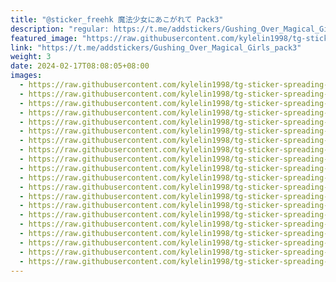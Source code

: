 ```yaml
---
title: "@sticker_freehk 魔法少女にあこがれて Pack3"
description: "regular: https://t.me/addstickers/Gushing_Over_Magical_Girls_pack3"
featured_image: "https://raw.githubusercontent.com/kylelin1998/tg-sticker-spreading-worldwide-images/main/img/6c04804e-b394-4c8b-bc0c-1240ff4fda1e.jpg"
link: "https://t.me/addstickers/Gushing_Over_Magical_Girls_pack3"
weight: 3
date: 2024-02-17T08:08:05+08:00
images:
  - https://raw.githubusercontent.com/kylelin1998/tg-sticker-spreading-worldwide-images/main/img/6c04804e-b394-4c8b-bc0c-1240ff4fda1e.jpg
  - https://raw.githubusercontent.com/kylelin1998/tg-sticker-spreading-worldwide-images/main/img/96f13811-5acc-44b6-af70-accbdc366aba.jpg
  - https://raw.githubusercontent.com/kylelin1998/tg-sticker-spreading-worldwide-images/main/img/9c9765d8-b15f-4a0b-8136-3f55c1717ce9.jpg
  - https://raw.githubusercontent.com/kylelin1998/tg-sticker-spreading-worldwide-images/main/img/8b9fe829-c3ef-4868-b86a-76a5cd17fd1b.jpg
  - https://raw.githubusercontent.com/kylelin1998/tg-sticker-spreading-worldwide-images/main/img/7d7d72da-c89b-4d64-a8d0-dc4484019bac.jpg
  - https://raw.githubusercontent.com/kylelin1998/tg-sticker-spreading-worldwide-images/main/img/113c460f-c9c0-4813-99a8-d2a0688791f8.jpg
  - https://raw.githubusercontent.com/kylelin1998/tg-sticker-spreading-worldwide-images/main/img/8a1b6aef-990a-454c-944a-4b9db4183d8d.jpg
  - https://raw.githubusercontent.com/kylelin1998/tg-sticker-spreading-worldwide-images/main/img/367aa3d3-bc79-42b6-98e6-4e52db396dac.jpg
  - https://raw.githubusercontent.com/kylelin1998/tg-sticker-spreading-worldwide-images/main/img/d00b9dc4-f7e6-43cd-a18d-3d7c6e84435f.jpg
  - https://raw.githubusercontent.com/kylelin1998/tg-sticker-spreading-worldwide-images/main/img/66ddd3c4-6403-4819-b171-afca39047a2e.jpg
  - https://raw.githubusercontent.com/kylelin1998/tg-sticker-spreading-worldwide-images/main/img/d76ce450-5edb-4add-a38c-e03479e6bf44.jpg
  - https://raw.githubusercontent.com/kylelin1998/tg-sticker-spreading-worldwide-images/main/img/f5f6a698-d76b-434f-8a96-6bff5aa976a7.jpg
  - https://raw.githubusercontent.com/kylelin1998/tg-sticker-spreading-worldwide-images/main/img/726c44e0-0537-480f-b6e5-02faabb59fef.jpg
  - https://raw.githubusercontent.com/kylelin1998/tg-sticker-spreading-worldwide-images/main/img/f1f924f8-42f4-4ec8-920a-2554f44ae2eb.jpg
  - https://raw.githubusercontent.com/kylelin1998/tg-sticker-spreading-worldwide-images/main/img/5a91f7c4-d81c-4654-b13a-c43a523400b5.jpg
  - https://raw.githubusercontent.com/kylelin1998/tg-sticker-spreading-worldwide-images/main/img/fa8c6546-7f25-49f2-80d4-acfaf4523c32.jpg
  - https://raw.githubusercontent.com/kylelin1998/tg-sticker-spreading-worldwide-images/main/img/1aad5060-3637-4840-9892-eb7214959cd3.jpg
  - https://raw.githubusercontent.com/kylelin1998/tg-sticker-spreading-worldwide-images/main/img/b44300e1-2dc4-4e99-bdb4-d17155762b53.jpg
  - https://raw.githubusercontent.com/kylelin1998/tg-sticker-spreading-worldwide-images/main/img/203980a0-c765-4e3a-a42e-813920a27080.jpg
  - https://raw.githubusercontent.com/kylelin1998/tg-sticker-spreading-worldwide-images/main/img/248b6239-d35a-413c-b38a-1cdeae2d9447.jpg
---
```


